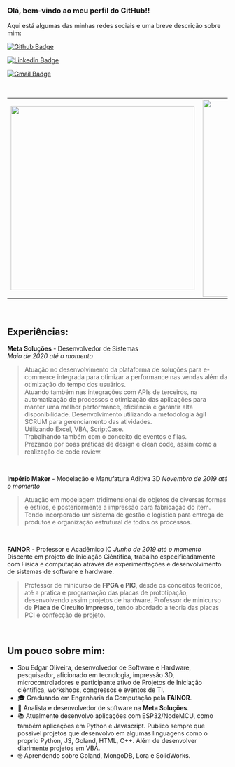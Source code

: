 ### Olá, bem-vindo ao meu perfil do GitHub!!
Aqui está algumas das minhas redes sociais e uma breve descrição sobre mim:

[![Github Badge](https://img.shields.io/badge/-Github-000?style=flat-square&logo=Github&logoColor=white&link=https://github.com/EdgarOlv)](https://github.com/EdgarOlv)

[![Linkedin Badge](https://img.shields.io/badge/-LinkedIn-blue?style=flat-square&logo=Linkedin&logoColor=white&link=https://www.linkedin.com/in/edgarolv/)](https://www.linkedin.com/in/edgarolv/)


[![Gmail Badge](https://img.shields.io/badge/edgaroliveira1258@gmail.com-c14438?style=flat-square&logo=Gmail&logoColor=white&link=mailto:edgaroliveira1258@gmail.com)](mailto:edgaroliveira1258@gmail.com)

<br>

<center>
  <table>
    <tr>
        <td><img width="420px" align="left" src="https://github-readme-stats.vercel.app/api/top-langs/?username=edgarolv&hide=html&layout=compact&theme=tokyonight" /></td>
        <td><img width="450px" align="left" src="https://github-readme-stats.vercel.app/api?username=edgarolv&theme=tokyonight"/></td>
    </tr>   
  </table>
</center>  

<br>

 ##  Experiências:
 
**Meta Soluções** - Desenvolvedor de Sistemas  
*Maio de 2020 até o momento*
> Atuação no desenvolvimento da plataforma de soluções para e-commerce integrada para otimizar a performance nas vendas além da otimização do tempo dos usuários.  
Atuando também nas integrações com APIs de terceiros, na automatização de processos e otimização das aplicações para manter uma melhor performance, eficiência e garantir alta disponibilidade. 
> Desenvolvimento utilizando a metodologia ágil SCRUM para gerenciamento das atividades.  
Utilizando Excel, VBA, ScriptCase.  
Trabalhando também com o conceito de eventos e filas.  
Prezando por boas práticas de design e clean code, assim como a realização de code review.  

<br>

**Império Maker** - Modelação e Manufatura Aditiva 3D 
*Novembro de 2019 até o momento*
>Atuação em modelagem tridimensional de objetos de diversas formas e estilos, e posteriormente a impressão para fabricação do item.
Tendo incorporado um sistema de gestão e logistica para entrega de produtos e organização estrutural de todos os processos.  

<br>

**FAINOR** - Professor e Acadêmico IC
*Junho de 2019 até o momento*
Discente em projeto de Iniciação Ciêntifica, trabalho especificadamente com Fisica e computação através de experimentações e desenvolvimento de sistemas de software e hardware.
>Professor de minicurso de **FPGA e PIC**, desde os conceitos teoricos, até a pratica e programação das placas de prototipação, desenvolvendo assim projetos de hardware.
>Professor de minicurso de **Placa de Circuito Impresso**, tendo abordado a teoria das placas PCI e confecção de projeto.
<br>

 ##  Um pouco sobre mim:

- Sou Edgar Oliveira, desenvolvedor de Software e Hardware, pesquisador, aficionado em tecnologia, impressão 3D, microcontroladores e participante ativo de Projetos de Iniciação ciêntifica, workshops, congressos e eventos de TI.
- 🎓 Graduando em Engenharia da Computação pela <strong>FAINOR</strong>.
- 💼 Analista e desenvolvedor de software na <strong>Meta Soluções</strong>.
- 📚 Atualmente desenvolvo aplicações com ESP32/NodeMCU, como também aplicações em Python e Javascript. Publico sempre que possivel projetos que desenvolvo em algumas linguagens como o proprio Python, JS, Goland, HTML, C++. Além de desenvolver diarimente projetos em VBA.
- 🤓 Aprendendo sobre Goland, MongoDB, Lora e SolidWorks.
